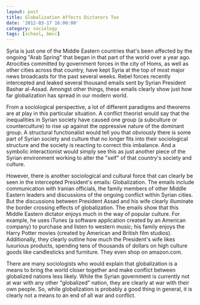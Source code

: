 ```yaml
---
layout: post
title: Globalization Affects Dictators Too
date: '2012-03-17 16:00:00'
category: sociology
tags: [school, bmcc]
---
```


Syria is just one of the Middle Eastern countries that's been affected by the ongoing "Arab Spring" that began in that part of the world over a year ago. Atrocities committed by government forces in the city of Homs, as well as other cities across that country, have kept Syria at the top of most major news broadcasts for the past several weeks. Rebel forces recently intercepted and leaked several thousand emails sent by Syrian President Bashar al-Assad. Amongst other things, these emails clearly show just how far globalization has spread in our modern world.

From a sociological perspective, a lot of different paradigms and theorems are at play in this particular situation. A conflict theorist would say that the inequalities in Syrian society have caused one group (a subculture or counterculture) to rise up against the oppressive nature of the dominant group. A structural functionalist would tell you that obviously there is some part of Syrian society and culture that no longer fits into their sociological structure and the society is reacting to correct this imbalance. And a symbolic interactionist would simply see this as just another piece of the Syrian environment working to alter the "self" of that country's society and culture.

However, there is another sociological and cultural force that can clearly be seen in the intercepted President's emails: Globalization. The emails include communication with Iranian officials, the family members of other Middle Eastern leaders and discussions of the ongoing conflict within Syrian cities. But the discussions between President Assad and his wife clearly illuminate the border crossing effects of globalization. The emails show that this Middle Eastern dictator enjoys much in the way of popular culture. For example, he uses iTunes (a software application created by an American company) to purchase and listen to western music; his family enjoys the Harry Potter movies (created by American and British film studios). Additionally, they clearly outline how much the President's wife likes luxurious products, spending tens of thousands of dollars on high culture goods like candlesticks and furniture. They even shop on amazon.com.

There are many sociologists who would explain that globalization is a means to bring the world closer together and make conflict between globalized nations less likely. While the Syrian government is currently not at war with any other "globalized" nation, they are clearly at war with their own people. So, while globalization is probably a good thing in general, it is clearly not a means to an end of all war and conflict.